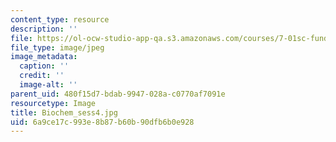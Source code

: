 ```yaml
---
content_type: resource
description: ''
file: https://ol-ocw-studio-app-qa.s3.amazonaws.com/courses/7-01sc-fundamentals-of-biology-fall-2011/6a9ce17c993e8b87b60b90dfb6b0e928_Biochem_sess4.jpg
file_type: image/jpeg
image_metadata:
  caption: ''
  credit: ''
  image-alt: ''
parent_uid: 480f15d7-bdab-9947-028a-c0770af7091e
resourcetype: Image
title: Biochem_sess4.jpg
uid: 6a9ce17c-993e-8b87-b60b-90dfb6b0e928
---
```

